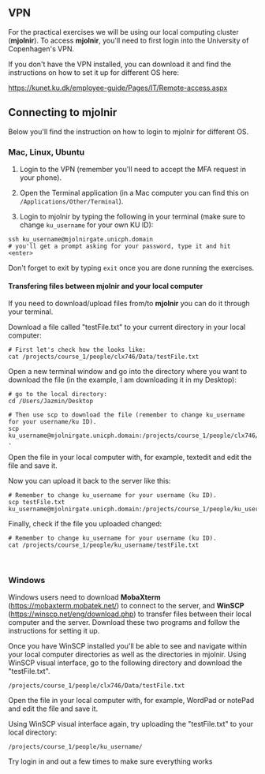 ## VPN

For the practical exercises we will be using our local computing cluster (**mjolnir**). To access **mjolnir**, you'll need to first login into the University of Copenhagen's VPN. 

If you don't have the VPN installed, you can download it and find the instructions on how to set it up for different OS here:

https://kunet.ku.dk/employee-guide/Pages/IT/Remote-access.aspx

## Connecting to mjolnir

Below you'll find the instruction on how to login to mjolnir for different OS. 

### Mac, Linux, Ubuntu

1. Login to the VPN (remember you'll need to accept the MFA request in your phone). 

2. Open the Terminal application (in a Mac computer you can find this on ```/Applications/Other/Terminal```).

3. Login to mjolnir by typing the following in your terminal (make sure to change ```ku_username``` for your own KU ID):

```{bash, eval = FALSE}
ssh ku_username@mjolnirgate.unicph.domain
# you'll get a prompt asking for your password, type it and hit <enter>
```
Don't forget to exit by typing ```exit``` once you are done running the exercises. 

#### Transfering files between mjolnir and your local computer

If you need to download/upload files from/to **mjolnir** you can do it through your terminal.

Download a file called "testFile.txt" to your current directory in your local computer:
```{bash, eval = FALSE}
# First let's check how the looks like: 
cat /projects/course_1/people/clx746/Data/testFile.txt 
```

Open a new terminal window and go into the directory where you want to download the file (in the example, I am downloading it in my Desktop): 
```{bash, eval = FALSE}
# go to the local directory: 
cd /Users/Jazmin/Desktop

# Then use scp to download the file (remember to change ku_username for your username/ku ID).  
scp ku_username@mjolnirgate.unicph.domain:/projects/course_1/people/clx746/Data/testFile.txt .
```

Open the file in your local computer with, for example, textedit and edit the file and save it. 

Now you can upload it back to the server like this:
```{bash, eval = FALSE}
# Remember to change ku_username for your username (ku ID).  
scp testFile.txt ku_username@mjolnirgate.unicph.domain:/projects/course_1/people/ku_username/
```

Finally, check if the file you uploaded changed: 
```{bash, eval = FALSE}
# Remember to change ku_username for your username (ku ID).  
cat /projects/course_1/people/ku_username/testFile.txt 
```

<p>&nbsp;</p>

### Windows

Windows users need to download **MobaXterm** (https://mobaxterm.mobatek.net/) to connect to the server, and **WinSCP** (https://winscp.net/eng/download.php) to transfer files between their local computer and the server. Download these two programs and follow the instructions for setting it up. 

Once you have WinSCP installed you'll be able to see and navigate within your local computer directories as well as the directories in mjolnir. Using WinSCP visual interface, go to the following directory and download the "testFile.txt". 

```
/projects/course_1/people/clx746/Data/testFile.txt 
```

Open the file in your local computer with, for example, WordPad or notePad and edit the file and save it. 

Using WinSCP visual interface again, try uploading the "testFile.txt" to your local directory: 

```
/projects/course_1/people/ku_username/
```

Try login in and out a few times to make sure everything works 






